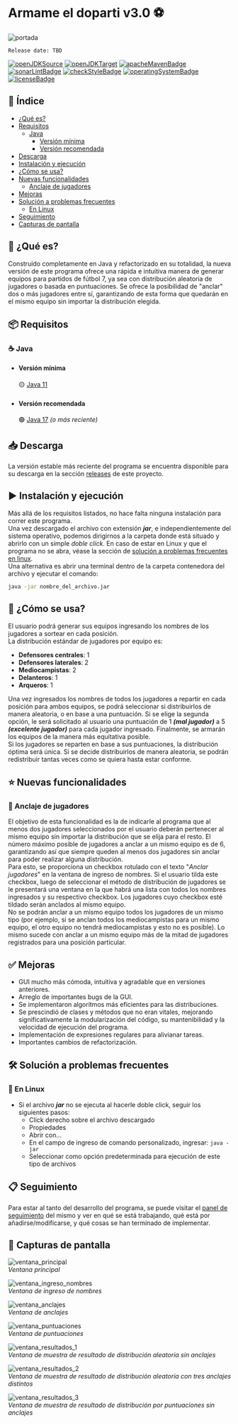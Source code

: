 # Armame el doparti v3.0 ⚽

![portada](./src/main/res/img/readme/cover.png)

```
Release date: TBD
```

[![openJDKSource](https://img.shields.io/badge/JDK%20source-18-red)](https://openjdk.org/projects/jdk/18/)
[![openJDKTarget](https://img.shields.io/badge/JDK%20target-11%2B-red)](https://openjdk.org/projects/jdk/11/)
[![apacheMavenBadge](https://img.shields.io/badge/Apache-Maven-orange)](https://maven.apache.org/)
[![sonarLintBadge](https://img.shields.io/badge/SonarLint-2-yellow)](https://www.sonarlint.org/)
[![checkStyleBadge](https://img.shields.io/badge/Checkstyle10.3.1-passing-brightgreen)](https://checkstyle.sourceforge.io/)
[![operatingSystemBadge](https://img.shields.io/badge/OS-cross--platform-blueviolet)](https://en.wikipedia.org/wiki/Cross-platform_software)
[![licenseBadge](https://img.shields.io/badge/License-GPL3.0-blue)](https://www.gnu.org/licenses/gpl-3.0.en.html)

## 📜 Índice
- [¿Qué es?](https://github.com/akmsw/armame-el-doparti#-qu%C3%A9-es)
- [Requisitos](https://github.com/akmsw/armame-el-doparti#-requisitos)
    - [Java](https://github.com/akmsw/armame-el-doparti#-java)
        - [Versión mínima](https://github.com/akmsw/armame-el-doparti#versi%C3%B3n-m%C3%ADnima)
        - [Versión recomendada](https://github.com/akmsw/armame-el-doparti#versi%C3%B3n-recomendada)
- [Descarga](https://github.com/akmsw/armame-el-doparti#-descarga)
- [Instalación y ejecución](https://github.com/akmsw/armame-el-doparti#%EF%B8%8F-instalaci%C3%B3n-y-ejecuci%C3%B3n)
- [¿Cómo se usa?](https://github.com/akmsw/armame-el-doparti#-c%C3%B3mo-se-usa)
- [Nuevas funcionalidades](https://github.com/akmsw/armame-el-doparti#-nuevas-funcionalidades)
    - [Anclaje de jugadores](https://github.com/akmsw/armame-el-doparti#-anclaje-de-jugadores)
- [Mejoras](https://github.com/akmsw/armame-el-doparti#-mejoras)
- [Solución a problemas frecuentes](https://github.com/akmsw/armame-el-doparti#%EF%B8%8F-soluci%C3%B3n-de-problemas-comunes)
    - [En Linux](https://github.com/akmsw/armame-el-doparti#-en-linux)
- [Seguimiento](https://github.com/akmsw/armame-el-doparti#-seguimiento)
- [Capturas de pantalla](https://github.com/akmsw/armame-el-doparti#-capturas-de-pantalla)

## 🔎 ¿Qué es?
Construido completamente en Java y refactorizado en su totalidad, la nueva versión de este programa ofrece una rápida e intuitiva manera de generar equipos para partidos de fútbol 7, ya sea con distribución aleatoria de jugadores o basada en puntuaciones. Se ofrece la posibilidad de "anclar" dos o más jugadores entre sí, garantizando de esta forma que quedarán en el mismo equipo sin importar la distribución elegida.

## 📦 Requisitos
### ☕ Java
- #### Versión mínima
    🟡 [Java 11](https://www.oracle.com/ar/java/technologies/javase/jdk11-archive-downloads.html)
- #### Versión recomendada
    🟢 [Java 17](https://www.oracle.com/java/technologies/javase/jdk17-archive-downloads.html) *(o más reciente)*

## 📥 Descarga
La versión estable más reciente del programa se encuentra disponible para su descarga en la sección [releases](https://github.com/akmsw/armame-el-doparti/releases) de este proyecto.

## ▶️ Instalación y ejecución
Más allá de los requisitos listados, no hace falta ninguna instalación para correr este programa.\
Una vez descargado el archivo con extensión ***jar***, e independientemente del sistema operativo, podemos dirigirnos a la carpeta donde está situado y abrirlo con un simple *doble click*. En caso de estar en Linux y que el programa no se abra, véase la sección de [solución a problemas frecuentes en linux](https://github.com/akmsw/armame-el-doparti#-en-linux).\
Una alternativa es abrir una terminal dentro de la carpeta contenedora del archivo y ejecutar el comando:
```bash
java -jar nombre_del_archivo.jar
```

## 📝 ¿Cómo se usa?

El usuario podrá generar sus equipos ingresando los nombres de los jugadores a sortear en cada posición.\
La distribución estándar de jugadores por equipo es:
- **Defensores centrales**: 1
- **Defensores laterales**: 2
- **Mediocampistas**: 2
- **Delanteros**: 1
- **Arqueros**: 1

Una vez ingresados los nombres de todos los jugadores a repartir en cada posición para ambos equipos, se podrá seleccionar si distribuirlos de manera aleatoria, o en base a una puntuación. Si se elige la segunda opción, le será solicitado al usuario una puntuación de 1 ***(mal jugador)*** a 5 ***(excelente jugador)*** para cada jugador ingresado. Finalmente, se armarán los equipos de la manera más equitativa posible.\
Si los jugadores se reparten en base a sus puntuaciones, la distribución óptima será única. Si se decide distribuirlos de manera aleatoria, se podrán redistribuir tantas veces como se quiera hasta estar conforme.

## ⭐ Nuevas funcionalidades
### 🔗 Anclaje de jugadores
El objetivo de esta funcionalidad es la de indicarle al programa que al menos dos jugadores seleccionados por el usuario deberán pertenecer al mismo equipo sin importar la distribución que se elija para el resto. El número máximo posible de jugadores a anclar a un mismo equipo es de 6, garantizando así que siempre queden al menos dos jugadores sin anclar para poder realizar alguna distribución.\
Para esto, se proporciona un checkbox rotulado con el texto "*Anclar jugadores*" en la ventana de ingreso de nombres. Si el usuario tilda este checkbox, luego de seleccionar el método de distribución de jugadores se le presentará una ventana en la que habrá una lista con todos los nombres ingresados y su respectivo checkbox. Los jugadores cuyo checkbox esté tildado serán anclados al mismo equipo.\
No se podrán anclar a un mismo equipo todos los jugadores de un mismo tipo (por ejemplo, si se anclan todos los mediocampistas para un mismo equipo, el otro equipo no tendrá mediocampistas y esto no es posible). Lo mismo sucede con anclar a un mismo equipo más de la mitad de jugadores registrados para una posición particular.

## ✅ Mejoras

- GUI mucho más cómoda, intuitiva y agradable que en versiones anteriores.
- Arreglo de importantes bugs de la GUI.
- Se implementaron algoritmos más eficientes para las distribuciones.
- Se prescindió de clases y métodos que no eran vitales, mejorando significativamente la modularización del código, su mantenibilidad y la velocidad de ejecución del programa.
- Implementación de expresiones regulares para alivianar tareas.
- Importantes cambios de refactorización.

## 🛠️ Solución a problemas frecuentes
### 🐧 En Linux
- Si el archivo ***jar*** no se ejecuta al hacerle doble click, seguir los siguientes pasos:
    - Click derecho sobre el archivo descargado
    - Propiedades
    - Abrir con...
    - En el campo de ingreso de comando personalizado, ingresar: `java -jar`
    - Seleccionar como opción predeterminada para ejecución de este tipo de archivos

## 📋 Seguimiento
Para estar al tanto del desarrollo del programa, se puede visitar el [panel de seguimiento](https://github.com/users/akmsw/projects/2) del mismo y ver en qué se está trabajando, qué está por añadirse/modificarse, y qué cosas se han terminado de implementar.

## 📸 Capturas de pantalla
![ventana_principal](./src/main/res/img/readme/ss1.png)\
*Ventana principal*

![ventana_ingreso_nombres](./src/main/res/img/readme/ss2.png)\
*Ventana de ingreso de nombres*

![ventana_anclajes](./src/main/res/img/readme/ss3.png)\
*Ventana de anclajes*

![ventana_puntuaciones](./src/main/res/img/readme/ss4.png)\
*Ventana de puntuaciones*

![ventana_resultados_1](./src/main/res/img/readme/ss5.png)\
*Ventana de muestra de resultado de distribución aleatoria sin anclajes*

![ventana_resultados_2](./src/main/res/img/readme/ss6.png)\
*Ventana de muestra de resultado de distribución aleatoria con tres anclajes distintos*

![ventana_resultados_3](./src/main/res/img/readme/ss7.png)\
*Ventana de muestra de resultado de distribución por puntuaciones sin anclajes*
